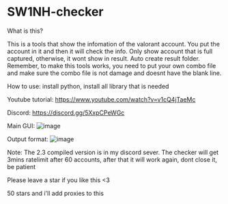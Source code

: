 # SW1NH-checker
What is this? 

This is a tools that show the infomation of the valorant account. You put the account in it and then it will check the info. 
Only show account that is full captured, otherwise, it wont show in result.
Auto create result folder.
Remember, to make this tools works, you need to put your own combo file and make sure the combo file is not damage and doesnt have the blank line.

How to use: install python, install all library that is needed

Youtube tutorial: 
https://www.youtube.com/watch?v=v1cQ4jTaeMc

Discord:
https://discord.gg/5XxpCPeWGc
 
 Main GUI:
![image](https://user-images.githubusercontent.com/91546664/189028782-1d90ed74-fb63-4848-8f0e-0017d2f12aba.png)

Output format:
![image](https://user-images.githubusercontent.com/91546664/189029052-55af9b07-6381-4598-a9d8-ba02c4a6691a.png)

Note: The 2.3 compiled version is in my discord sever.
      The checker will get 3mins ratelimit after 60 accounts, after that it will work again, dont close it, be patient
      
Please leave a star if you like this <3

50 stars and i'll add proxies to this 

